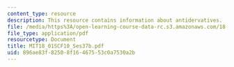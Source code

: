 ```yaml
---
content_type: resource
description: This resource contains information about antidervatives.
file: /media/https%3A/open-learning-course-data-rc.s3.amazonaws.com/18-01sc-single-variable-calculus-fall-2010/896ae83f82508f16467553c0a7530a2b_MIT18_01SCF10_Ses37b.pdf
file_type: application/pdf
resourcetype: Document
title: MIT18_01SCF10_Ses37b.pdf
uid: 896ae83f-8250-8f16-4675-53c0a7530a2b
---
```

